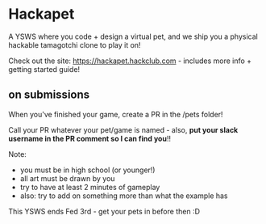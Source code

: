 # Hackapet

A YSWS where you code + design a virtual pet, and we ship you a physical hackable tamagotchi clone to play it on!

Check out the site: https://hackapet.hackclub.com - includes more info + getting started guide!

## on submissions

When you've finished your game, create a PR in the /pets folder! 

Call your PR whatever your pet/game is named - also, **put your slack username in the PR comment so I can find you**!!

Note:
- you must be in high school (or younger!)
- all art must be drawn by you
- try to have at least 2 minutes of gameplay
- also: try to add on something more than what the example has

This YSWS ends Fed 3rd - get your pets in before then :D

